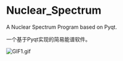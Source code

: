 # Nuclear_Spectrum

A Nuclear Spectrum Program based on Pyqt. 

一个基于Pyqt实现的简易能谱软件。

![GIF1.gif](https://s2.loli.net/2022/06/12/7nersYNik9Jg8lA.gif)
